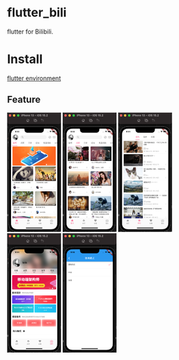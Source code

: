 # flutter_bili

flutter for Bilibili.

# Install
[flutter environment](https://docs.flutter.dev/get-started/install)

## Feature

<img width="25%" src="https://github.com/sunzhongliangde/flutter_bili/blob/main/site_resource/1.png?raw=true" referrerpolicy="no-referrer">
<img width="25%" src="https://github.com/sunzhongliangde/flutter_bili/blob/main/site_resource/2.png?raw=true" referrerpolicy="no-referrer">
<img width="25%" src="https://github.com/sunzhongliangde/flutter_bili/blob/main/site_resource/3.png?raw=true" referrerpolicy="no-referrer">
<img width="25%" src="https://github.com/sunzhongliangde/flutter_bili/blob/main/site_resource/4.png?raw=true" referrerpolicy="no-referrer">
<img width="25%" src="https://github.com/sunzhongliangde/flutter_bili/blob/main/site_resource/5.png?raw=true" referrerpolicy="no-referrer">
